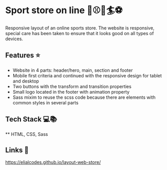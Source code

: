 # Sport store on line :football::baseball::golf::surfer::soccer:

Responsive layout of an online sports store. The website is responsive, special care has been taken to ensure that it looks good on all types of devices. 


## Features :star:
 - Website in 4 parts: header/hero, main, section and footer
 - Mobile first criteria and continued with the responsive design for tablet and desktop
 - Two buttons with the transform and transition properties
 - Small logo located in the footer with animation property
 - Sass mixim to reuse the scss code because there are elements with common styles in several parts


## Tech Stack :computer::books:

** HTML, CSS, Sass


## Links  🔗 

https://elialcodes.github.io/layout-web-store/
